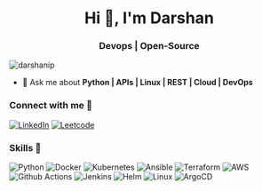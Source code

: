 <h1 align="center">Hi 👋, I'm Darshan</h1>
<h3 align="center">Devops | Open-Source</h3>

<p align="left"> <img src="https://komarev.com/ghpvc/?username=darshanip&label=Profile%20views&color=0e75b6&style=flat" alt="darshanip" /> </p>

- 💬 Ask me about **Python | APIs | Linux | REST | Cloud | DevOps**

<h3 align="left">Connect with me 🤝</h3>
<div align="left">
  <a href="https://linkedin.com/in/darshanip/" target="_blank"><img alt="LinkedIn" src="https://img.shields.io/badge/linkedin-%230077B5.svg?style=for-the-badge&logo=linkedin&logoColor=white"/></a>
  <a href="https://leetcode.com/darshanpatidar1" target="_blank"><img alt="Leetcode" src="https://img.shields.io/badge/-LeetCode-FFA116?style=for-the-badge&logo=LeetCode&logoColor=black"/></a>
</div>

<h3 align="left">Skills 🚀</h3>
<div align="left">
 <img alt="Python" src="https://img.shields.io/badge/Python-FFD43B?style=for-the-badge&logo=python&logoColor=blue"/>
 <img alt="Docker" src="https://img.shields.io/badge/docker-%230db7ed.svg?style=for-the-badge&logo=docker&logoColor=white"/>
  <img alt="Kubernetes" src="https://img.shields.io/badge/kubernetes-326ce5.svg?&style=for-the-badge&logo=kubernetes&logoColor=white"/>
  <img alt="Ansible" src="https://img.shields.io/badge/Ansible-000000?style=for-the-badge&logo=ansible&logoColor=white"/>
  <img alt="Terraform" src="https://img.shields.io/badge/Terraform-7B42BC?style=for-the-badge&logo=terraform&logoColor=white"/>
  <img alt="AWS" src="https://img.shields.io/badge/Amazon%20Web%20Services-232F3E.svg?style=for-the-badge&logo=Amazon-Web-Services&logoColor=white"/>
  <img alt="Github Actions" src="https://img.shields.io/badge/GitHub%20Actions-2088FF.svg?style=for-the-badge&logo=GitHub-Actions&logoColor=white"/>
  <img alt="Jenkins" src="https://img.shields.io/badge/Jenkins-D24939.svg?style=for-the-badge&logo=Jenkins&logoColor=white"/>
  <img alt="Helm" src="https://img.shields.io/badge/Helm-0F1689.svg?style=for-the-badge&logo=Helm&logoColor=white"/>
  <img alt="Linux" src="https://img.shields.io/badge/Linux-FCC624.svg?style=for-the-badge&logo=Linux&logoColor=black"/>
  <img alt="ArgoCD" src="https://img.shields.io/badge/Argo%20CD-1e0b3e?style=for-the-badge&logo=argo&logoColor=#d16044"/>
  <img alt="" src=""/>
  <img alt="" src=""/>
  <img alt="" src=""/>
  <img alt="" src=""/>
  </div>
</div>
</p>
